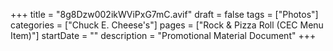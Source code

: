 +++
title = "8g8Dzw002ikWViPxG7mC.avif"
draft = false
tags = ["Photos"]
categories = ["Chuck E. Cheese's"]
pages = ["Rock & Pizza Roll (CEC Menu Item)"]
startDate = ""
description = "Promotional Material Document"
+++
